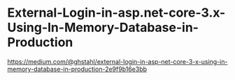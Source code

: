 # External-Login-in-asp.net-core-3.x-Using-In-Memory-Database-in-Production
https://medium.com/@ghstahl/external-login-in-asp-net-core-3-x-using-in-memory-database-in-production-2e9f9b16e3bb
